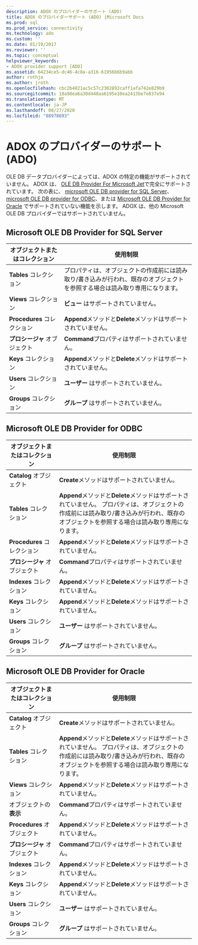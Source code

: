 ```yaml
---
description: ADOX のプロバイダーのサポート (ADO)
title: ADOX のプロバイダーサポート (ADO) |Microsoft Docs
ms.prod: sql
ms.prod_service: connectivity
ms.technology: ado
ms.custom: ''
ms.date: 01/19/2017
ms.reviewer: ''
ms.topic: conceptual
helpviewer_keywords:
- ADOX provider support [ADO]
ms.assetid: 64234ce5-dc46-4c8a-a316-61956b6b9abb
author: rothja
ms.author: jroth
ms.openlocfilehash: cbc2b4821ac5c57c2302892caff1afa742e829b9
ms.sourcegitcommit: 18a98ea6a30d448aa6195e10ea2413be7e837e94
ms.translationtype: MT
ms.contentlocale: ja-JP
ms.lasthandoff: 08/27/2020
ms.locfileid: "88978693"
---
```

# <a name="provider-support-for-adox-ado"></a>ADOX のプロバイダーのサポート (ADO)
OLE DB データプロバイダーによっては、ADOX の特定の機能がサポートされていません。 ADOX は、 [OLE DB Provider For Microsoft Jet](../appendixes/microsoft-ole-db-provider-for-microsoft-jet.md)で完全にサポートされています。 次の表に、 [microsoft OLE DB provider for SQL Server](../appendixes/microsoft-ole-db-provider-for-sql-server.md)、 [microsoft OLE DB provider for ODBC](../appendixes/microsoft-ole-db-provider-for-odbc.md)、または [Microsoft OLE DB Provider for Oracle](../appendixes/microsoft-ole-db-provider-for-oracle.md) でサポートされていない機能を示します。 ADOX は、他の Microsoft OLE DB プロバイダーではサポートされていません。  
  
## <a name="microsoft-ole-db-provider-for-sql-server"></a>Microsoft OLE DB Provider for SQL Server  
  
|オブジェクトまたはコレクション|使用制限|  
|--------------------------|-----------------------|  
|**Tables** コレクション|プロパティは、オブジェクトの作成前には読み取り/書き込みが行われ、既存のオブジェクトを参照する場合は読み取り専用になります。|  
|**Views** コレクション|**ビュー** はサポートされていません。|  
|**Procedures** コレクション|**Append**メソッドと**Delete**メソッドはサポートされていません。|  
|**プロシージャ** オブジェクト|**Command**プロパティはサポートされていません。|  
|**Keys** コレクション|**Append**メソッドと**Delete**メソッドはサポートされていません。|  
|**Users** コレクション|**ユーザー** はサポートされていません。|  
|**Groups** コレクション|**グループ** はサポートされていません。|  
  
## <a name="microsoft-ole-db-provider-for-odbc"></a>Microsoft OLE DB Provider for ODBC  
  
|オブジェクトまたはコレクション|使用制限|  
|--------------------------|-----------------------|  
|**Catalog** オブジェクト|**Create**メソッドはサポートされていません。|  
|**Tables** コレクション|**Append**メソッドと**Delete**メソッドはサポートされていません。 プロパティは、オブジェクトの作成前には読み取り/書き込みが行われ、既存のオブジェクトを参照する場合は読み取り専用になります。|  
|**Procedures** コレクション|**Append**メソッドと**Delete**メソッドはサポートされていません。|  
|**プロシージャ** オブジェクト|**Command**プロパティはサポートされていません。|  
|**Indexes** コレクション|**Append**メソッドと**Delete**メソッドはサポートされていません。|  
|**Keys** コレクション|**Append**メソッドと**Delete**メソッドはサポートされていません。|  
|**Users** コレクション|**ユーザー** はサポートされていません。|  
|**Groups** コレクション|**グループ** はサポートされていません。|  
  
## <a name="microsoft-ole-db-provider-for-oracle"></a>Microsoft OLE DB Provider for Oracle  
  
|オブジェクトまたはコレクション|使用制限|  
|--------------------------|-----------------------|  
|**Catalog** オブジェクト|**Create**メソッドはサポートされていません。|  
|**Tables** コレクション|**Append**メソッドと**Delete**メソッドはサポートされていません。 プロパティは、オブジェクトの作成前には読み取り/書き込みが行われ、既存のオブジェクトを参照する場合は読み取り専用になります。|  
|**Views** コレクション|**Append**メソッドと**Delete**メソッドはサポートされていません。|  
|オブジェクトの**表示**|**Command**プロパティはサポートされていません。|  
|**Procedures** オブジェクト|**Append**メソッドと**Delete**メソッドはサポートされていません。|  
|**プロシージャ** オブジェクト|**Command**プロパティはサポートされていません。|  
|**Indexes** コレクション|**Append**メソッドと**Delete**メソッドはサポートされていません。|  
|**Keys** コレクション|**Append**メソッドと**Delete**メソッドはサポートされていません。|  
|**Users** コレクション|**ユーザー** はサポートされていません。|  
|**Groups** コレクション|**グループ** はサポートされていません。|